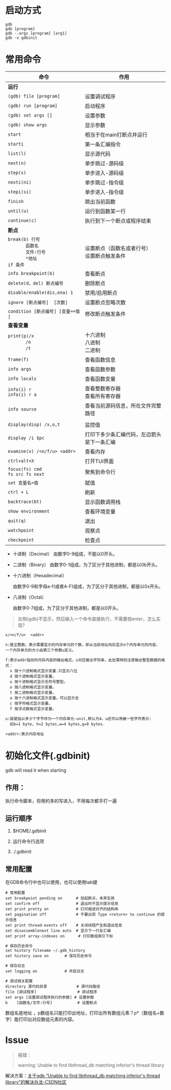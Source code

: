 # 启动方式

```shell
gdb
gdb [program]
gdb --args [program] [arg1]
gdb -x gdbinit
```

# 常用命令

| 命令                                                                                               | 作用                         |
| ------------------------------------------------------------------------------------------------ | -------------------------- |
| **运行**                                                                                           |                            |
| `(gdb) file [program]`                                                                           | 设置调试程序                     |
| `(gdb) run [program]`                                                                            | 启动程序                       |
| `(gdb) set args []`                                                                              | 设置参数                       |
| `(gdb) show args`                                                                                | 显示参数                       |
| `start`                                                                                          | 相当于在main打断点并运行             |
| `starti`                                                                                         | 第一条汇编指令                    |
| `list(l)`                                                                                        | 显示源代码                      |
| `next(n)`                                                                                        | 单步跳过-源码级                   |
| `step(s)`                                                                                        | 单步进入-源码级                   |
| `nexti(ni)`                                                                                      | 单步跳过-指令级                   |
| `stepi(si)`                                                                                      | 单步进入-指令级                   |
| `finish`                                                                                         | 跳出当前函数                     |
| `until(u)`                                                                                       | 运行到函数某一行                   |
| `continue(c)`                                                                                    | 执行到下一个断点或程序结束              |
| **断点**                                                                                           |                            |
| `break(b) 行号`<br/>             `函数名`<br/>             `文件:行号`<br/>             `*地址`<br/>`if 条件` | 设置断点（函数名或者行号）<br/>设置断点触发条件 |
| `info breakpoint(b)`                                                                             | 查看断点                       |
| `delete(d，del) 断点编号`                                                                             | 删除断点                       |
| `disable/enable(dis,ena) 1`                                                                      | 禁用/启用断点                    |
| `ignore [断点编号]  [次数]`                                                                            | 设置断点忽略次数                   |
| `condition [断点编号] [变量==值 ]`                                                                      | 修改断点触发条件                   |
| **查看变量**                                                                                         |                            |
| `print(p)/x` <br/>             `/o`<br/>             `/t`                                        | 十六进制<br/>八进制<br/>二进制       |
| `frame(f)`                                                                                       | 查看函数信息                     |
| `info args`                                                                                      | 查看函数参数                     |
| `info locals`                                                                                    | 查看函数变量                     |
| `info(i) r`<br/>`info(i) r a`                                                                    | 查看整数寄存器<br/>查看所有寄存器        |
| `info source`                                                                                    | 查看当前源码信息，所在文件完整路径          |
|                                                                                                  |                            |
| `display(disp) /x,o,t`                                                                           | 监控值                        |
| `display /i $pc`                                                                                 | 打印下多少条汇编代码，左边箭头是下一条汇编      |
| `examine(x) /<n/f/u> <addr>`                                                                     | 查看内存                       |
| `ctrl+alt+X`                                                                                     | 打开TUI界面                    |
| `focus(fs) cmd` <br/>`fs src fs next`                                                            | 聚焦到命令行                     |
| `set 变量名=值`                                                                                      | 赋值                         |
| `ctrl + L`                                                                                       | 刷新                         |
| `backtrace(bt)`                                                                                  | 显示函数调用栈                    |
| `show environment`                                                                               | 查看环境变量                     |
| `quit(q)`                                                                                        | 退出                         |
| `watchpoint`                                                                                     | 观察点                        |
| `checkpoint`                                                                                     | 检查点                        |

- 十进制（Decimal）
  由数字0-9组成，不能以0开头。

- 二进制（Binary）
  由数字0-1组成，为了区分于其他进制，都是以0b开头。

- 十六进制（Hexadecimal）
  
  由数字0-9和字母a-f(或者A-F)组成，为了区分于其他进制，都是以0x开头。

- 八进制（Octal）
  
  由数字0-7组成，为了区分于其他进制，都是以0开头。

> 左侧(gdb)不显示，然后输入一个命令直接执行，不需要按enter，怎么实现?

```shell
x/<n/f/u>  <addr>

n:是正整数，表示需要显示的内存单元的个数，即从当前地址向后显示n个内存单元的内容，
一个内存单元的大小由第三个参数u定义。

f:表示addr指向的内存内容的输出格式，s对应输出字符串，此处需特别注意输出整型数据的格式：
  x 按十六进制格式显示变量.只显示八位
  d 按十进制格式显示变量。
  u 按十进制格式显示无符号整型。
  o 按八进制格式显示变量。
  t 按二进制格式显示变量。
  a 按十六进制格式显示变量。可以显示全
  c 按字符格式显示变量。
  f 按浮点数格式显示变量。

u:就是指以多少个字节作为一个内存单元-unit,默认为4。u还可以用被一些字符表示:
  如b=1 byte, h=2 bytes,w=4 bytes,g=8 bytes.

<addr>:表示内存地址
```

# 初始化文件(.gdbinit)

gdb will read it when starting

## 作用：

执行命令脚本，将用的多的写进入，不用每次都手打一遍

## 运行顺序

1. $HOME/.gdbinit

2. 运行命令行选项

3. ./.gdbinit

## 常用配置

在GDB命令行中也可以使用，也可以使用tab键

```shell
# 常用配置
set breakpoint pending on      # 挂起断点，未来生效
set confirm off                # 退出时不显示提示信息
set print pretty on            # 打印缩进对齐的结构体
set pagination off             # 不要出现 Type <return> to continue 的提示信息
set print thread-events off    # 关闭线程产生和退出信息
set disassemblenext line auto  # 显示下一行反汇编
set print array-indexes on      # 打印数组索引下标

# 保存历史命令
set history filename ~/.gdb_history
set history save on       # 保存历史命令

# 保存日志
set logging on            # 开启日志

# 调试相关配置
directory 源代码目录             # 源代码路径
file [调试程序]                  # 调试程序
set args [设置调试程序执行的参数] # 设置参数
b    [函数名/文件:行号]           # 设置断点
```

数组名是地址 ，p数组名只能打印出地址，打印出所有数组元素？p*（数组名+数字）能打印出对应数组元素的内容。

# Issue

> 报错：
> 
> warning: Unable to find libthread_db matching inferior's thread library

解决方案：[关于gdb “Unable to find libthread_db matching inferior's thread library”的解决办法-CSDN社区](https://bbs.csdn.net/topics/391832947)
